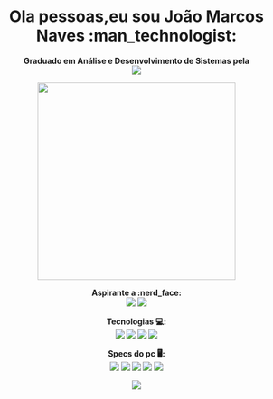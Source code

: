 <h1 align='center'>
  Ola pessoas,eu sou João Marcos Naves :man_technologist:
</h1>

<p align='center'>
  <b>Graduado em Análise e Desenvolvimento de Sistemas pela<b> <br>
  <img src="https://img.shields.io/badge/Uniube-S.I.-blue?style=for-the-badge">
</p>
  
<p align='center'>
  <a href="#"><img src="https://github-readme-stats.vercel.app/api?username=scriptJohnmns&show_icons=true&count_private=true&theme=dark" width="350"></a>
</p>

<p align="center">
<b>Aspirante a<b> :nerd_face: <br>
<img src="https://img.shields.io/badge/-Hacking-black?style=for-the-badge&logo=hackaday&logoColor=white"> <img src="https://img.shields.io/badge/-Analista de Cybersecurity-gray?style=for-the-badge&logo=redhat&logoColor=white">  
</p>
  
 <p align="center">
<b>Tecnologias<b> 💻: <br>
<img src="https://img.shields.io/badge/Linux-FCC624?style=for-the-badge&logo=linux&logoColor=black"> <img src="https://img.shields.io/badge/shell_script-%23121011.svg?style=for-the-badge&logo=gnu-bash&logoColor=white"> <img src="https://img.shields.io/badge/python-3670A0?style=for-the-badge&logo=python&logoColor=white"> <img src="https://img.shields.io/badge/docker-%230db7ed.svg?style=for-the-badge&logo=docker&logoColor=white">  
</p>


<p align ='center'>
<b>Specs do pc<b> 🖥️:<br>
<img src="https://img.shields.io/badge/Fedora-294172?style=for-the-badge&logo=fedora&logoColor=white"> <img src="https://img.shields.io/badge/Kali-268BEE?style=for-the-badge&logo=kalilinux&logoColor=white"> <img src="https://img.shields.io/badge/RAM-32GB-blue?style=for-the-badge"> <img src="https://img.shields.io/badge/nvidia-RTX 3060Ti-%2376B900.svg?&style=for-the-badge&logo=nvidia&logoColor=white"> <img src="https://img.shields.io/badge/Ryzen-5%205600-%230071C5.svg?&style=for-the-badge&logo=amd&logoColor=white">
</p>

 
<p align="center">
<img src="https://spotify-github-profile.kittinanx.com/api/view?uid=22sigf5qf4vnnsaorrely4rai&cover_image=true&theme=default&show_offline=false&background_color=121212&interchange=false)](https://github.com/kittinan/spotify-github-profile)"
</p>
